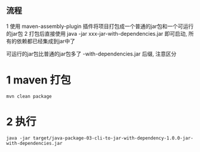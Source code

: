 ## 流程 
1 使用 maven-assembly-plugin 插件将项目打包成一个普通的jar包和一个可运行的jar包
2 打包后直接使用 java -jar xxx-jar-with-dependencies.jar 即可启动, 所有的依赖都已经集成到jar中了

可运行的jar包比普通的jar包多了 -with-dependencies.jar 后缀, 注意区分

# 1 maven 打包
```shell
mvn clean package
```

# 2 执行
```shell
java -jar target/java-package-03-cli-to-jar-with-dependency-1.0.0-jar-with-dependencies.jar
```
